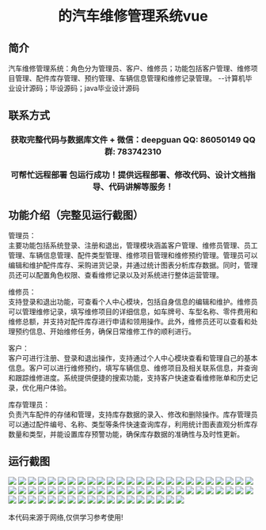 <p><h1 align="center">的汽车维修管理系统vue</h1></p>

## 简介
汽车维修管理系统：角色分为管理员、客户、维修员；功能包括客户管理、维修项目管理、配件库存管理、预约管理、车辆信息管理和维修记录管理。    --计算机毕业设计源码；毕设源码；java毕业设计源码


## 联系方式
<p><h3 align="center">获取完整代码与数据库文件 + 微信：deepguan QQ: 86050149 QQ群: 783742310</h3></p>
<p><h3 align="center">可帮忙远程部署 包运行成功！提供远程部署、修改代码、设计文档指导、代码讲解等服务！</h3></p>

## 功能介绍（完整见运行截图）
管理员：  
主要功能包括系统登录、注册和退出，管理模块涵盖客户管理、维修员管理、员工管理、车辆信息管理、配件类型管理、维修项目管理和维修预约管理。管理员可以编辑和维护配件库存、采购进货记录，并通过统计图表分析库存数据。同时，管理员还可以配置角色权限、查看维修记录以及对系统进行整体运营管理。

维修员：  
支持登录和退出功能，可查看个人中心模块，包括自身信息的编辑和维护。维修员可以管理维修记录，填写维修项目的详细信息，如车牌号、车型名称、零件费用和维修总额，并支持对配件库存进行申请和领用操作。此外，维修员还可以查看和处理预约信息、开始维修任务，确保日常维修工作的顺利进行。

客户：  
客户可进行注册、登录和退出操作，支持通过个人中心模块查看和管理自己的基本信息。客户可以进行维修预约，填写车辆信息、维修项目及相关联系信息，并查询和跟踪维修进度。系统提供便捷的搜索功能，支持客户快速查看维修账单和历史记录，优化用户体验。

库存管理员：  
负责汽车配件的存储和管理，支持库存数据的录入、修改和删除操作。库存管理员可以通过配件编号、名称、类型等条件快速查询库存，利用统计图表直观分析库存数量和类型，并能设置库存预警功能，确保库存数据的准确性与及时性更新。


## 运行截图
![](https://bs-1329754181.cos.ap-shanghai.myqcloud.com/ssm/CarMaintenanceManagementSystem1/img/001.jpg)
![](https://bs-1329754181.cos.ap-shanghai.myqcloud.com/ssm/CarMaintenanceManagementSystem1/img/002.jpg)
![](https://bs-1329754181.cos.ap-shanghai.myqcloud.com/ssm/CarMaintenanceManagementSystem1/img/003.jpg)
![](https://bs-1329754181.cos.ap-shanghai.myqcloud.com/ssm/CarMaintenanceManagementSystem1/img/004.jpg)
![](https://bs-1329754181.cos.ap-shanghai.myqcloud.com/ssm/CarMaintenanceManagementSystem1/img/005.jpg)
![](https://bs-1329754181.cos.ap-shanghai.myqcloud.com/ssm/CarMaintenanceManagementSystem1/img/006.jpg)
![](https://bs-1329754181.cos.ap-shanghai.myqcloud.com/ssm/CarMaintenanceManagementSystem1/img/007.jpg)
![](https://bs-1329754181.cos.ap-shanghai.myqcloud.com/ssm/CarMaintenanceManagementSystem1/img/008.jpg)
![](https://bs-1329754181.cos.ap-shanghai.myqcloud.com/ssm/CarMaintenanceManagementSystem1/img/009.jpg)
![](https://bs-1329754181.cos.ap-shanghai.myqcloud.com/ssm/CarMaintenanceManagementSystem1/img/010.jpg)
![](https://bs-1329754181.cos.ap-shanghai.myqcloud.com/ssm/CarMaintenanceManagementSystem1/img/011.jpg)
![](https://bs-1329754181.cos.ap-shanghai.myqcloud.com/ssm/CarMaintenanceManagementSystem1/img/012.jpg)
![](https://bs-1329754181.cos.ap-shanghai.myqcloud.com/ssm/CarMaintenanceManagementSystem1/img/013.jpg)
![](https://bs-1329754181.cos.ap-shanghai.myqcloud.com/ssm/CarMaintenanceManagementSystem1/img/014.jpg)
![](https://bs-1329754181.cos.ap-shanghai.myqcloud.com/ssm/CarMaintenanceManagementSystem1/img/015.jpg)
![](https://bs-1329754181.cos.ap-shanghai.myqcloud.com/ssm/CarMaintenanceManagementSystem1/img/016.jpg)
![](https://bs-1329754181.cos.ap-shanghai.myqcloud.com/ssm/CarMaintenanceManagementSystem1/img/017.jpg)
![](https://bs-1329754181.cos.ap-shanghai.myqcloud.com/ssm/CarMaintenanceManagementSystem1/img/018.jpg)
![](https://bs-1329754181.cos.ap-shanghai.myqcloud.com/ssm/CarMaintenanceManagementSystem1/img/019.jpg)
![](https://bs-1329754181.cos.ap-shanghai.myqcloud.com/ssm/CarMaintenanceManagementSystem1/img/020.jpg)
![](https://bs-1329754181.cos.ap-shanghai.myqcloud.com/ssm/CarMaintenanceManagementSystem1/img/021.jpg)
![](https://bs-1329754181.cos.ap-shanghai.myqcloud.com/ssm/CarMaintenanceManagementSystem1/img/022.jpg)
![](https://bs-1329754181.cos.ap-shanghai.myqcloud.com/ssm/CarMaintenanceManagementSystem1/img/023.jpg)
![](https://bs-1329754181.cos.ap-shanghai.myqcloud.com/ssm/CarMaintenanceManagementSystem1/img/024.jpg)
![](https://bs-1329754181.cos.ap-shanghai.myqcloud.com/ssm/CarMaintenanceManagementSystem1/img/025.jpg)
![](https://bs-1329754181.cos.ap-shanghai.myqcloud.com/ssm/CarMaintenanceManagementSystem1/img/026.jpg)
![](https://bs-1329754181.cos.ap-shanghai.myqcloud.com/ssm/CarMaintenanceManagementSystem1/img/027.jpg)
![](https://bs-1329754181.cos.ap-shanghai.myqcloud.com/ssm/CarMaintenanceManagementSystem1/img/028.jpg)
![](https://bs-1329754181.cos.ap-shanghai.myqcloud.com/ssm/CarMaintenanceManagementSystem1/img/029.jpg)
![](https://bs-1329754181.cos.ap-shanghai.myqcloud.com/ssm/CarMaintenanceManagementSystem1/img/030.jpg)
![](https://bs-1329754181.cos.ap-shanghai.myqcloud.com/ssm/CarMaintenanceManagementSystem1/img/031.jpg)
![](https://bs-1329754181.cos.ap-shanghai.myqcloud.com/ssm/CarMaintenanceManagementSystem1/img/032.jpg)
![](https://bs-1329754181.cos.ap-shanghai.myqcloud.com/ssm/CarMaintenanceManagementSystem1/img/033.jpg)
![](https://bs-1329754181.cos.ap-shanghai.myqcloud.com/ssm/CarMaintenanceManagementSystem1/img/034.jpg)
![](https://bs-1329754181.cos.ap-shanghai.myqcloud.com/ssm/CarMaintenanceManagementSystem1/img/035.jpg)
![](https://bs-1329754181.cos.ap-shanghai.myqcloud.com/ssm/CarMaintenanceManagementSystem1/img/036.jpg)
![](https://bs-1329754181.cos.ap-shanghai.myqcloud.com/ssm/CarMaintenanceManagementSystem1/img/037.jpg)
![](https://bs-1329754181.cos.ap-shanghai.myqcloud.com/ssm/CarMaintenanceManagementSystem1/img/038.jpg)
![](https://bs-1329754181.cos.ap-shanghai.myqcloud.com/ssm/CarMaintenanceManagementSystem1/img/039.jpg)
![](https://bs-1329754181.cos.ap-shanghai.myqcloud.com/ssm/CarMaintenanceManagementSystem1/img/040.jpg)
![](https://bs-1329754181.cos.ap-shanghai.myqcloud.com/ssm/CarMaintenanceManagementSystem1/img/041.jpg)
![](https://bs-1329754181.cos.ap-shanghai.myqcloud.com/ssm/CarMaintenanceManagementSystem1/img/042.jpg)
![](https://bs-1329754181.cos.ap-shanghai.myqcloud.com/ssm/CarMaintenanceManagementSystem1/img/043.jpg)
![](https://bs-1329754181.cos.ap-shanghai.myqcloud.com/ssm/CarMaintenanceManagementSystem1/img/044.jpg)
![](https://bs-1329754181.cos.ap-shanghai.myqcloud.com/ssm/CarMaintenanceManagementSystem1/img/045.jpg)
![](https://bs-1329754181.cos.ap-shanghai.myqcloud.com/ssm/CarMaintenanceManagementSystem1/img/046.jpg)
![](https://bs-1329754181.cos.ap-shanghai.myqcloud.com/ssm/CarMaintenanceManagementSystem1/img/047.jpg)
![](https://bs-1329754181.cos.ap-shanghai.myqcloud.com/ssm/CarMaintenanceManagementSystem1/img/048.jpg)
![](https://bs-1329754181.cos.ap-shanghai.myqcloud.com/ssm/CarMaintenanceManagementSystem1/img/049.jpg)
![](https://bs-1329754181.cos.ap-shanghai.myqcloud.com/ssm/CarMaintenanceManagementSystem1/img/050.jpg)
![](https://bs-1329754181.cos.ap-shanghai.myqcloud.com/ssm/CarMaintenanceManagementSystem1/img/051.jpg)
![](https://bs-1329754181.cos.ap-shanghai.myqcloud.com/ssm/CarMaintenanceManagementSystem1/img/052.jpg)
![](https://bs-1329754181.cos.ap-shanghai.myqcloud.com/ssm/CarMaintenanceManagementSystem1/img/053.jpg)
![](https://bs-1329754181.cos.ap-shanghai.myqcloud.com/ssm/CarMaintenanceManagementSystem1/img/054.jpg)
![](https://bs-1329754181.cos.ap-shanghai.myqcloud.com/ssm/CarMaintenanceManagementSystem1/img/055.jpg)
![](https://bs-1329754181.cos.ap-shanghai.myqcloud.com/ssm/CarMaintenanceManagementSystem1/img/056.jpg)
![](https://bs-1329754181.cos.ap-shanghai.myqcloud.com/ssm/CarMaintenanceManagementSystem1/img/057.jpg)
![](https://bs-1329754181.cos.ap-shanghai.myqcloud.com/ssm/CarMaintenanceManagementSystem1/img/058.jpg)
![](https://bs-1329754181.cos.ap-shanghai.myqcloud.com/ssm/CarMaintenanceManagementSystem1/img/059.jpg)
![](https://bs-1329754181.cos.ap-shanghai.myqcloud.com/ssm/CarMaintenanceManagementSystem1/img/060.jpg)
![](https://bs-1329754181.cos.ap-shanghai.myqcloud.com/ssm/CarMaintenanceManagementSystem1/img/061.jpg)
![](https://bs-1329754181.cos.ap-shanghai.myqcloud.com/ssm/CarMaintenanceManagementSystem1/img/062.jpg)
![](https://bs-1329754181.cos.ap-shanghai.myqcloud.com/ssm/CarMaintenanceManagementSystem1/img/063.jpg)
![](https://bs-1329754181.cos.ap-shanghai.myqcloud.com/ssm/CarMaintenanceManagementSystem1/img/064.jpg)
![](https://bs-1329754181.cos.ap-shanghai.myqcloud.com/ssm/CarMaintenanceManagementSystem1/img/065.jpg)
![](https://bs-1329754181.cos.ap-shanghai.myqcloud.com/ssm/CarMaintenanceManagementSystem1/img/066.jpg)
![](https://bs-1329754181.cos.ap-shanghai.myqcloud.com/ssm/CarMaintenanceManagementSystem1/img/067.jpg)
![](https://bs-1329754181.cos.ap-shanghai.myqcloud.com/ssm/CarMaintenanceManagementSystem1/img/068.jpg)

<p>本代码来源于网络,仅供学习参考使用!</p>
